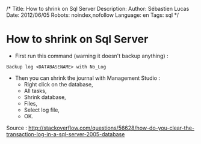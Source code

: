 /*
Title: How to shrink on Sql Server
Description: 
Author: Sébastien Lucas
Date: 2012/06/05
Robots: noindex,nofollow
Language: en
Tags: sql
*/
# How to shrink on Sql Server

*	First run this command (warning it doesn't backup anything) :

```
Backup log <DATABASENAME> with No_Log
```
*	Then you can shrink the journal with Management Studio :
    * Right click on the database, 
    * All tasks, 
    * Shrink database, 
    * Files, 
    * Select log file, 
    * OK.

Source : http://stackoverflow.com/questions/56628/how-do-you-clear-the-transaction-log-in-a-sql-server-2005-database
